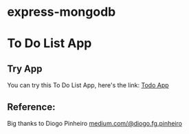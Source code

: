# express-mongodb

# To Do List App
## Try App
You can try this To Do List App, here's the link: [Todo App](https://todolist-aplikasi.herokuapp.com/)

## Reference:
Big thanks to Diogo Pinheiro [medium.com/@diogo.fg.pinheiro](https://medium.com/@diogo.fg.pinheiro/simple-to-do-list-app-with-node-js-and-mongodb-chapter-1-c645c7a27583)